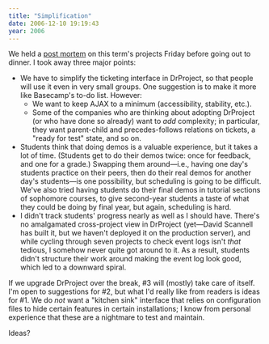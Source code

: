 ```yaml
---
title: "Simplification"
date: 2006-12-10 19:19:43
year: 2006
---
```

We held a <a href="https://www.drproject.org/All/wiki/Fall2006PostMortem">post mortem</a> on this term's projects Friday before going out to dinner. I took away three major points:

-   We have to simplify the ticketing interface in DrProject, so that people will use it even in very small groups. One suggestion is to make it more like Basecamp's to-do list. However:
    -   We want to keep AJAX to a minimum (accessibility, stability, etc.).
    -   Some of the companies who are thinking about adopting DrProject (or who have done so already) want to *add* complexity; in particular, they want parent-child and precedes-follows relations on tickets, a "ready for test" state, and so on.
-   Students think that doing demos is a valuable experience, but it takes a lot of time. (Students get to do their demos twice: once for feedback, and one for a grade.) Swapping them around—i.e., having one day's students practice on their peers, then do their real demos for another day's students—is one possibility, but scheduling is going to be difficult. We've also tried having students do their final demos in tutorial sections of sophomore courses, to give second-year students a taste of what they could be doing by final year, but again, scheduling is hard.
-   I didn't track students' progress nearly as well as I should have. There's no amalgamated cross-project view in DrProject (yet—David Scannell has built it, but we haven't deployed it on the production server), and while cycling through seven projects to check event logs isn't *that* tedious, I somehow never quite got around to it. As a result, students didn't structure their work around making the event log look good, which led to a downward spiral.

If we upgrade DrProject over the break, #3 will (mostly) take care of itself. I'm open to suggestions for #2, but what I'd really like from readers is ideas for #1.  We do *not* want a "kitchen sink" interface that relies on configuration files to hide certain features in certain installations; I know from personal experience that these are a nightmare to test and maintain.

Ideas?
